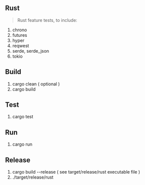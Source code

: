 Rust
----
>Rust feature tests, to include:
1. chrono
2. futures
3. hyper
4. reqwest
5. serde, serde_json
6. tokio

Build
-----
1. cargo clean ( optional )
2. cargo build

Test
----
1. cargo test

Run
---
1. cargo run

Release
-------
1. cargo build --release ( see target/release/rust executable file )
2. ./target/release/rust